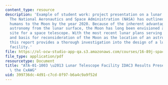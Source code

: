 ```yaml
---
content_type: resource
description: 'Example of student work: project presentation on a lunar telescope facility.
  The National Aeronautics and Space Administration (NASA) has outlined plans to return
  humans to the Moon by the year 2020. Because of the inherent advantages in performing
  astronomy from the lunar surface, the Moon has long been envisioned as a possible
  site for a space telescope. With the most recent lunar plans serving as a motivation
  and basis for reconsideration of the Moon as the location of an astronomical observatory,
  this report provides a thorough investigation into the design of a lunar telescope
  facility.'
file: https://ol-ocw-studio-app-qa.s3.amazonaws.com/courses/16-89j-space-systems-engineering-spring-2007/399736dc4d91c7cd8f97b6a4c9a9f52d_presentation.pdf
file_type: application/pdf
resourcetype: Document
title: "ATA-01-1003 \u2013 Lunar Telescope Facility IDAC3 Results Presentation to\
  \ the CxAWG"
uid: 399736dc-4d91-c7cd-8f97-b6a4c9a9f52d
---
```

